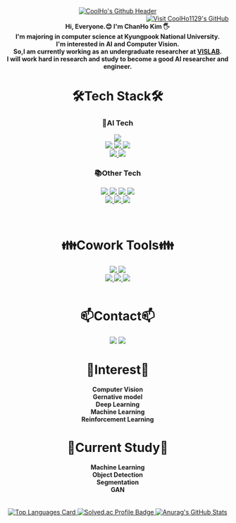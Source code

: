 
<div align=center> 
  <a href="https://github.com/CoolHo1129">
    <img src="https://capsule-render.vercel.app/api?text=CoolHo's%20Github&type=waving&color=7ebad6&fontColor=ffffff&fontAlignY=35&animation=fadeIn&height=150&section=header" alt="CoolHo's Github Header">
  </a>
</div>

<div align=right>
<a href="https://github.com/CoolHo1129">
  <img src="https://hits.seeyoufarm.com/api/count/incr/badge.svg?url=https%3A%2F%2Fgithub.com%2FCoolHo1129%2Fhit-counter&count_bg=%2379C83D&title_bg=%23555555&icon=&icon_color=%23E7E7E7&title=visit&edge_flat=false" alt="Visit CoolHo1129's GitHub">
</a>
</div>

<div align=center>
 <b> Hi, Everyone.😊 I'm ChanHo Kim 🖐️ </b> <br>
 <b>I'm majoring in computer science at Kyungpook National University.</b>  <br>
 <b>I'm interested in AI and Computer Vision.</b>   <br>
 <b>So,I am currently working as an undergraduate researcher at <a href="https://sites.google.com/view/k-vislab">VISLAB</a>. </b>  <br>
 <b>I will work hard in research and study to become a good AI researcher and engineer. </b>
</div>




<div align=center> 
  <h1> 🛠️Tech Stack🛠️ </h1>
    <h3> 🤖AI Tech </h3>
          <a href="https://github.com/CoolHo1129">
            <img src="https://img.shields.io/badge/Python-3776AB?style=for-the-badge&logo=python&logoColor=white"><br>
            <img src="https://img.shields.io/badge/Pytorch-EE4C2C?style=for-the-badge&logo=pytorch&logoColor=white">
            <img src="https://img.shields.io/badge/TensorFlow-FF6F00?style=for-the-badge&logo=tensorflow&logoColor=white">
            <img src="https://img.shields.io/badge/Keras-D00000?style=for-the-badge&logo=keras&logoColor=white"><br>
            <img src="https://img.shields.io/badge/VSCode-007ACC?style=for-the-badge&logo=visualstudiocode&logoColor=white">
            <img src="https://img.shields.io/badge/Colab-F9AB00?style=for-the-badge&logo=googlecolab&logoColor=white">
          </a>
     <h3> 📚Other Tech </h3>
        <a href="https://github.com/CoolHo1129">
          <img src="https://img.shields.io/badge/C-A8B9CC?style=for-the-badge&logo=C&logoColor=white">
          <img src="https://img.shields.io/badge/C++-00599C?style=for-the-badge&logo=cplusplus&logoColor=white">
          <img src="https://img.shields.io/badge/Java-FB923C?style=for-the-badge&logo=OpenJDK&logoColor=white">
          <img src="https://img.shields.io/badge/Pypy-193440?style=for-the-badge&logo=pypy&logoColor=white"><br>  
          <img src="https://img.shields.io/badge/IntelliJ-000000?style=for-the-badge&logo=intellijidea&logoColor=white">
          <img src="https://img.shields.io/badge/Visual Studio-5C2D91?style=for-the-badge&logo=visualstudio&logoColor=white">
          <img src="https://img.shields.io/badge/Pycharm-000000?style=for-the-badge&logo=pycharm&logoColor=white">
        </a>
</div>  
<br><br>
<div align=center> 
  <h1> 👪Cowork Tools👪 </h1>
    <a href="https://github.com/CoolHo1129">
          <img src="https://img.shields.io/badge/Git-F05032?style=for-the-badge&logo=git&logoColor=white">
          <img src="https://img.shields.io/badge/Github-181717?style=for-the-badge&logo=github&logoColor=white"> <br> 
          <img src="https://img.shields.io/badge/Slack-4A154B?style=for-the-badge&logo=slack&logoColor=white"> 
          <img src="https://img.shields.io/badge/Goolgle Drive-4285F4?style=for-the-badge&logo=googledrive&logoColor=white">
          <img src="https://img.shields.io/badge/Notion-000000?style=for-the-badge&logo=notion&logoColor=white">
    </a>
</div>
<br>
<div align=center> 
  <h1>📫Contact📫</h1>
    <a href="mailto:coolho123@knu.ac.kr" target="_blank"><img src="https://img.shields.io/badge/Gmail-EA4335?style=for-the-badge&logo=Gmail&logoColor=white"/></a>
    <a href="mailto:coolho123@naver.com" target="_blank"><img src="https://img.shields.io/badge/Naver-03C75A?style=for-the-badge&logo=Naver&logoColor=white"/></a>
</div>
<div align=center> 
  <h1>🤔Interest🤔</h1>
    <b>Computer Vision</b><br> 
    <b>Gernative model</b><br> 
    <b>Deep Learning</b><br> 
    <b>Machine Learning</b><br> 
    <b>Reinforcement Learning</b><br> 
</div>
<div align=center> 
  <h1>📖Current Study📖</h1>
    <b>Machine Learning</b><br> 
    <b>Object Detection</b><br>   
    <b>Segmentation</b><br>   
    <b>GAN</b><br>  
</div>
<br><br>



<div align=center> 

  <!-- Top Languages Card -->
  <a href="https://github.com/CoolHo1129">
    <img src="https://github-readme-stats.vercel.app/api/top-langs/?username=CoolHo1129&&layout=compact&hide=jupyter%20notebook" alt="Top Languages Card">
  </a>
  
  <!-- Solved.ac Profile Badge -->
  <a href="https://solved.ac/coolho123/">
    <img src="http://mazassumnida.wtf/api/v2/generate_badge?boj=coolho123" alt="Solved.ac Profile Badge">
  </a>


  <!-- Anurag's GitHub Stats Card -->
  <a href="https://github.com/CoolHo1129">
    <img src="https://github-readme-stats.vercel.app/api?username=CoolHo1129&show_icons=true&rank_icon=github" alt="Anurag's GitHub Stats">
  </a>

</div>



<!--github--!>
<!-- 
![Anurag's GitHub stats](https://github-readme-stats.vercel.app/api?username=CoolHo1129&show_icons=true&rank_icon=github)
[![Solved.ac Profile](http://mazassumnida.wtf/api/v2/generate_badge?boj=coolho123)](https://solved.ac/coolho123/)
![Top Langs](https://github-readme-stats.vercel.app/api/top-langs/?username=CoolHo1129&&layout=compact&hide=jupyter%20notebook)   
# 📫 How to reach me: ...


<!--
**CoolHo1129/CoolHo1129** is a ✨ _special_ ✨ repository because its `README.md` (this file) appears on your GitHub profile.

Here are some ideas to get you started:

- 🔭 I’m currently working on ...

- 👯 I’m looking to collaborate on ...

- 💬 Ask me about ...
- 📫 How to reach me: ...
- 😄 Pronouns: ...
- ⚡ Fun fact: ...
-->
